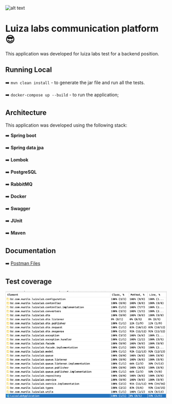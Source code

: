 ![alt text](https://luiza-labs.herokuapp.com/static/img/luizalabs.png "Luiza labs logo")

# Luiza labs communication platform :sunglasses:

This application was developed for luiza labs test for a backend position.

## Running Local

:arrow_right: `mvn clean install` - to generate the jar file and run all the tests.

:arrow_right: `docker-compose up --build` - to run the application;

## Architecture

This application was developed using the following stack:

:arrow_right: **Spring boot**

:arrow_right: **Spring data jpa**

:arrow_right: **Lombok**

:arrow_right: **PostgreSQL**

:arrow_right: **RabbitMQ**

:arrow_right: **Docker**

:arrow_right: **Swagger**

:arrow_right: **JUnit**

:arrow_right: **Maven**


## Documentation

:arrow_right: [Postman Files](./postman-files)

## Test coverage
![alt text](./test-coverage/test-coverage.png "Application test coverage")